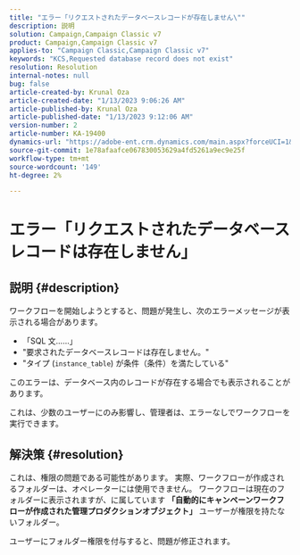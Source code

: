 ```yaml
---
title: "エラー「リクエストされたデータベースレコードが存在しません\""
description: 説明
solution: Campaign,Campaign Classic v7
product: Campaign,Campaign Classic v7
applies-to: "Campaign Classic,Campaign Classic v7"
keywords: "KCS,Requested database record does not exist"
resolution: Resolution
internal-notes: null
bug: false
article-created-by: Krunal Oza
article-created-date: "1/13/2023 9:06:26 AM"
article-published-by: Krunal Oza
article-published-date: "1/13/2023 9:12:06 AM"
version-number: 2
article-number: KA-19400
dynamics-url: "https://adobe-ent.crm.dynamics.com/main.aspx?forceUCI=1&pagetype=entityrecord&etn=knowledgearticle&id=4574fe8c-2193-ed11-aad1-6045bd006793"
source-git-commit: 1e78afaafce067830053629a4fd5261a9ec9e25f
workflow-type: tm+mt
source-wordcount: '149'
ht-degree: 2%

---
```


# エラー「リクエストされたデータベースレコードは存在しません」

## 説明 {#description}


ワークフローを開始しようとすると、問題が発生し、次のエラーメッセージが表示される場合があります。

- 「SQL 文…...」
- &quot;要求されたデータベースレコードは存在しません。&quot;
- &quot;タイプ (`instance_table`) が条件（条件）を満たしている&quot;


このエラーは、データベース内のレコードが存在する場合でも表示されることがあります。

これは、少数のユーザーにのみ影響し、管理者は、エラーなしでワークフローを実行できます。


## 解決策 {#resolution}


これは、権限の問題である可能性があります。 実際、ワークフローが作成されるフォルダーは、オペレーターには使用できません。 ワークフローは現在のフォルダーに表示されますが、に属しています <b>「自動的にキャンペーンワークフローが作成された管理プロダクションオブジェクト」</b> ユーザーが権限を持たないフォルダー。

ユーザーにフォルダー権限を付与すると、問題が修正されます。
